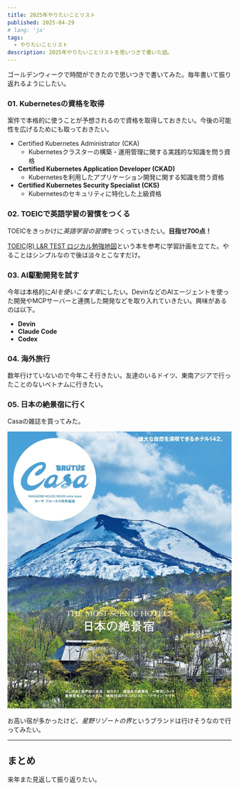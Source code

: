 ```yaml
---
title: 2025年やりたいことリスト
published: 2025-04-29
# lang: 'ja'
tags: 
  - やりたいことリスト
description: 2025年やりたいことリストを思いつきで書いた話。
---
```


ゴールデンウィークで時間ができたので思いつきで書いてみた。毎年書いて振り返れるようにしたい。

### 01. Kubernetesの資格を取得

案件で本格的に使うことが予想されるので資格を取得しておきたい。今後の可能性を広げるためにも取っておきたい。

- Certified Kubernetes Administrator (CKA)
  - Kubernetesクラスターの構築・運用管理に関する実践的な知識を問う資格
- **Certified Kubernetes Application Developer (CKAD)**
  - Kubernetesを利用したアプリケーション開発に関する知識を問う資格
- **Certified Kubernetes Security Specialist (CKS)**
  - Kubernetesのセキュリティに特化した上級資格

### 02. TOEICで英語学習の習慣をつくる

TOEICをきっかけに*英語学習の習慣*をつくっていきたい。**目指せ700点！**

[TOEIC(R) L&R TEST ロジカル勉強地図](https://amzn.asia/d/4glkue6)という本を参考に学習計画を立てた。やることはシンプルなので後は淡々とこなすだけ。

### 03. AI駆動開発を試す

今年は本格的に*AIを使いこなす年*にしたい。DevinなどのAIエージェントを使った開発やMCPサーバーと連携した開発などを取り入れていきたい。興味があるのは以下。

- **Devin**
- **Claude Code**
- **Codex**

### 04. 海外旅行

数年行けていないので今年こそ行きたい。友達のいるドイツ、東南アジアで行ったことのないベトナムに行きたい。

### 05. 日本の絶景宿に行く

Casaの雑誌を買ってみた。

![Casa雑誌の表紙](../images/casa.jpg)

お高い宿が多かったけど、*星野リゾートの界*というブランドは行けそうなので行ってみたい。

<hr>

## まとめ

来年また見返して振り返りたい。
